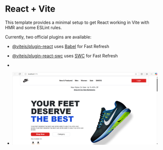 # React + Vite

This template provides a minimal setup to get React working in Vite with HMR and some ESLint rules.

Currently, two official plugins are available:

- [@vitejs/plugin-react](https://github.com/vitejs/vite-plugin-react/blob/main/packages/plugin-react/README.md) uses [Babel](https://babeljs.io/) for Fast Refresh
- [@vitejs/plugin-react-swc](https://github.com/vitejs/vite-plugin-react-swc) uses [SWC](https://swc.rs/) for Fast Refresh

- 
- ![Homepage](https://github.com/Prathmeschougule/Nike-Landing-page-react/blob/d9a45c273f8604dfaab697983b2142c6fa590c63/Screenshot%202025-01-09%20165230.png)

